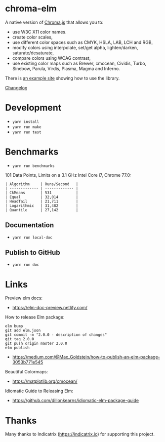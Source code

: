 # chroma-elm
A native version of [Chroma.js](https://gka.github.io/chroma.js) that allows you to:
 * use W3C X11 color names.   
 * create color scales, 
 * use different color spaces such as CMYK, HSLA, LAB, LCH and RGB, 
 * modify colors using interpolate, set/get alpha, lighten/darken, saturate/desaturate,
 * compare colors using WCAG contrast, 
 * use existing color maps such as Brewer, cmocean, Cividis, Turbo, Sinebow, Parula, Virdis, Plasma, Magma and Inferno.

There is [an example site](https://newmana.github.io/chroma-elm/) showing how to use the library.

[Changelog](https://github.com/newmana/chroma-elm/blob/master/CHANGELOG.md)

# Development
- ```yarn install```
- ```yarn run make```
- ```yarn run test```

# Benchmarks
- ```yarn run benchmarks```

101 Data Points, Limits on a 3.1 GHz Intel Core i7, Chrome 77.0:

```text
| Algorithm     | Runs/Second   |
| ------------- | ------------- |
| CkMeans       | 531           |
| Equal         | 32,014        |
| HeadTail      | 21,711        |
| Logarithmic   | 31,482        |
| Quantile      | 27,142        |
```

## Documentation
- ```yarn run local-doc```

## Publish to GitHub
- ```yarn run doc```

# Links

Preview elm docs:
- https://elm-doc-preview.netlify.com/

How to release Elm package:
```
elm bump
git add elm.json
git commit -m "2.0.0 - description of changes"
git tag 2.0.0
git push origin master 2.0.0
elm publish
``` 
- https://medium.com/@Max_Goldstein/how-to-publish-an-elm-package-3053b771e545

Beautiful Colormaps:
- https://matplotlib.org/cmocean/

Idiomatic Guide to Releasing Elm:
- https://github.com/dillonkearns/idiomatic-elm-package-guide

# Thanks

Many thanks to Indicatrix (https://indicatrix.io) for supporting this project.